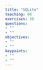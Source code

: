 ```yaml
---
title: "SQLite"
teaching: 60
exercises: 30
questions:
- ""
- ""
objectives:
- ""
- ""
keypoints:
- ""
- ""
---
```

